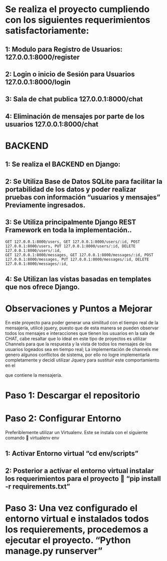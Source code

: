 # Se realiza el proyecto cumpliendo con los siguientes requerimientos satisfactoriamente:
## 1: Modulo para Registro de Usuarios: 127.0.0.1:8000/register 
## 2: Login o inicio de Sesión para Usuarios 127.0.0.1:8000/login
## 3: Sala de chat publica 127.0.0.1:8000/chat
## 4: Eliminación de mensajes por parte de los usuarios  127.0.0.1:8000/chat


# BACKEND
## 1: Se realiza el BACKEND en Django: 
  
## 2: Se Utiliza Base de Datos SQLite para facilitar la portabilidad de los datos y poder realizar pruebas con información “usuarios y mensajes” Previamente ingresados.
## 3: Se Utiliza principalmente Django REST Framework en toda la implementación..
    GET 127.0.0.1:8000/users, GET 127.0.0.1:8000/users/:id, POST 127.0.0.1:8000/users, PUT 127.0.0.1:8000/users/:id, DELETE 127.0.0.1:8000/users/:id,
    GET 127.0.0.1:8000/messages, GET 127.0.0.1:8000/messages/:id, POST 127.0.0.1:8000/messages, PUT 127.0.0.1:8000/messages/:id, DELETE 127.0.0.1:8000/messages/:id,
## 4: Se Utilizan las vistas basadas en templates que nos ofrece Django.

# Observaciones y Puntos a Mejorar
En este proyecto para poder generar una similitud con el tiempo real de la mensajería, utilicé jquery, puesto que de esta manera se pueden observar todos los mensajes e interacciones que tienen los usuarios en la sala de CHAT,  cabe resaltar que lo ideal en este tipo de proyectos es utilizar Channels para que la respuesta y la vista de todos los mensajes de los usuarios logeados sea en tiempo real; La implementación de channels me genero algunos conflictos de sistema, por ello no logre implementarla completamente y decidí utilizar Jquery para sustituir este comportamiento en el <div> que contiene la mensajería. 


# Paso 1: Descargar el repositorio
# Paso 2: Configurar Entorno
Preferiblemente utilizar un Virtualenv.
Este se instala con el siguiente comando  virtualenv env
## 1: Activar Entorno virtual  “cd env/scripts”
## 2: Posterior a activar el entorno virtual instalar los requerimientos para el proyecto  “pip install -r requirements.txt”

# Paso 3: Una vez configurado el entorno virtual e instalados todos los requierements, procedemos a ejecutar el proyecto. “Python manage.py runserver”

